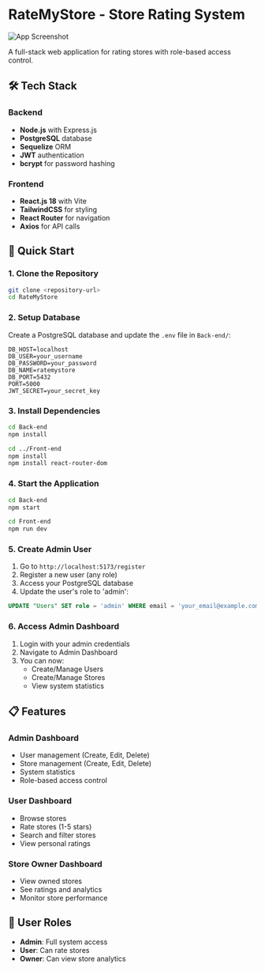 # RateMyStore - Store Rating System

![App Screenshot](assets/demo.png)


A full-stack web application for rating stores with role-based access control.

## 🛠️ Tech Stack

### Backend
- **Node.js** with Express.js
- **PostgreSQL** database
- **Sequelize** ORM
- **JWT** authentication
- **bcrypt** for password hashing

### Frontend
- **React.js 18** with Vite
- **TailwindCSS** for styling
- **React Router** for navigation
- **Axios** for API calls

## 🚀 Quick Start

### 1. Clone the Repository
```bash
git clone <repository-url>
cd RateMyStore
```

### 2. Setup Database
Create a PostgreSQL database and update the `.env` file in `Back-end/`:

```env
DB_HOST=localhost
DB_USER=your_username
DB_PASSWORD=your_password
DB_NAME=ratemystore
DB_PORT=5432
PORT=5000
JWT_SECRET=your_secret_key
```

### 3. Install Dependencies
```bash
cd Back-end
npm install

cd ../Front-end
npm install
npm install react-router-dom
```

### 4. Start the Application
```bash
cd Back-end
npm start

cd Front-end
npm run dev
```

### 5. Create Admin User
1. Go to `http://localhost:5173/register`
2. Register a new user (any role)
3. Access your PostgreSQL database
4. Update the user's role to 'admin':
```sql
UPDATE "Users" SET role = 'admin' WHERE email = 'your_email@example.com';
```

### 6. Access Admin Dashboard
1. Login with your admin credentials
2. Navigate to Admin Dashboard
3. You can now:
   - Create/Manage Users
   - Create/Manage Stores
   - View system statistics

## 📋 Features

### Admin Dashboard
- User management (Create, Edit, Delete)
- Store management (Create, Edit, Delete)
- System statistics
- Role-based access control

### User Dashboard
- Browse stores
- Rate stores (1-5 stars)
- Search and filter stores
- View personal ratings

### Store Owner Dashboard
- View owned stores
- See ratings and analytics
- Monitor store performance

## 🔐 User Roles

- **Admin**: Full system access
- **User**: Can rate stores
- **Owner**: Can view store analytics
